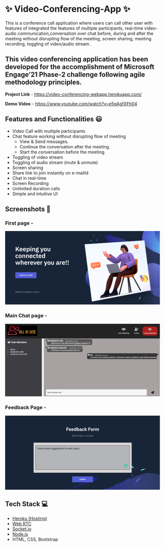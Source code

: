 # ✨ Video-Conferencing-App  ✨


This is a conference call application where users can call other user with features of integrated the features of multiple participants, real-time video-audio communication,conversation over chat before, during and after the meeting without disrupting flow of the meeting, screen sharing, meeting recording, toggling of video/audio stream.

## This video conferencing application has been developed for the accomplishment of Microsoft Engage’21 Phase-2 challenge following agile methodology principles.


**Project Link** - https://video-conferencing-webapp.herokuapp.com/


**Demo Video** -  https://www.youtube.com/watch?v=e5gAgfXFh04

## Features and Functionalities 😃

- Video Call with multiple participants
- Chat feature working without disrupting flow of meeting
    - View & Send messages.
    - Continue the conversation after the meeting.
    - Start the conversation before the meeting.
- Toggling of video stream
- Toggling of audio stream (mute & unmute)
- Screen sharing
- Share link to join instantly on e-mailId
- Chat in real-time
- Screen Recording
- Unlimited duration calls
- Simple and intuitive UI


## Screenshots 📸
### First page -   
![](public/images/ss_first_page.png)
### Main Chat page -
![](public/images/ss_main_chat_page.png)
### Feedback Page -
![](public/images/ss_feedback_page.png)
## Tech Stack 💻

- [Heroku (Hosting)](https://www.heroku.com)
- [Web RTC](https://github.com/webrtc)
- [Socket.io](https://socket.io/)
- [Node.js](https://nodejs.org/en/)
- HTML, CSS, Bootstrap
